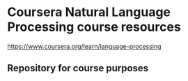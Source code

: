 # Coursera Natural Language Processing course resources
https://www.coursera.org/learn/language-processing

## Repository for course purposes

